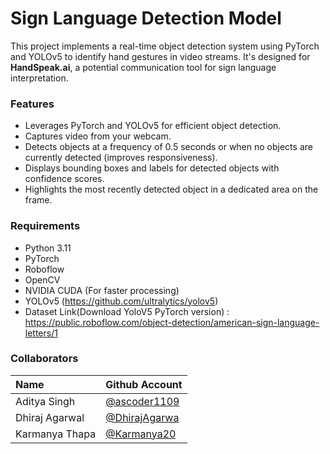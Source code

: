 # Sign Language Detection Model
This project implements a real-time object detection system using PyTorch and YOLOv5 to identify hand gestures in video streams. It's designed for <b>HandSpeak.ai</b>, a potential communication tool for sign language interpretation.

### Features
* Leverages PyTorch and YOLOv5 for efficient object detection.
* Captures video from your webcam.
* Detects objects at a frequency of 0.5 seconds or when no objects are currently detected (improves responsiveness).
* Displays bounding boxes and labels for detected objects with confidence scores.
* Highlights the most recently detected object in a dedicated area on the frame.

### Requirements
* Python 3.11
* PyTorch
* Roboflow
* OpenCV
* NVIDIA CUDA (For faster processing)
* YOLOv5 (https://github.com/ultralytics/yolov5)
* Dataset Link(Download YoloV5 PyTorch version) : https://public.roboflow.com/object-detection/american-sign-language-letters/1

### Collaborators

| Name | Github Account |
|:-----|:---------------|
| Aditya Singh | [@ascoder1109](https://github.com/ascoder1109) |
| Dhiraj Agarwal | [@DhirajAgarwa](https://github.com/DhirajAgarwa) |
| Karmanya Thapa | [@Karmanya20](https://github.com/Karmanya20/) |
